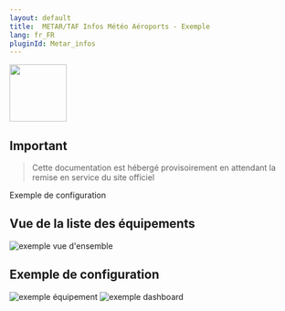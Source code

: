 ```yaml
---
layout: default
title:  METAR/TAF Infos Météo Aéroports - Exemple
lang: fr_FR
pluginId: Metar_infos
---
```


<img src="{{site.baseurl}}/plugin-Metar_infos/{{site.img}}/Metar_infos_icon.png" class="pluginLogo" width="100" />

## Important

> Cette documentation est hébergé provisoirement en attendant la remise en service du site officiel


Exemple de configuration

## Vue de la liste des équipements

![exemple vue d'ensemble](../{{site.img}}/Metar_infos_screenshot1.png)

## Exemple de configuration

![exemple équipement](../{{site.img}}/Metar_infos_screenshot2.png)
![exemple dashboard](../{{site.img}}/Metar_infos_screenshot3.png)
